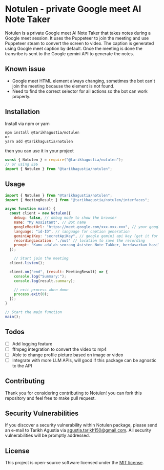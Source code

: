 # Notulen - private Google meet AI Note Taker

Notulen is a private Google meet AI Note Taker that takes notes during a Google meet session. It uses the Puppeteer to join the meeting and use Puppeteer steam to convert the screen to video. The caption is generated using Google meet caption by default. Once the meeting is done the transribe is sent to the Google gemini API to generate the notes.

## Known issue
- Google meet HTML element always changing, sometimes the bot can't join the meeting because the element is not found.
- Need to find the correct selector for all actions so the bot can work properly.

## Installation

Install via npm or yarn

```bash
npm install @tarikhagustia/notulen
or
yarn add @tarikhagustia/notulen
```

then you can use it in your project

```javascript
const { Notulen } = require("@tarikhagustia/notulen");
// or using ES6
import { Notulen } from "@tarikhagustia/notulen";
```

## Usage

```javascript
import { Notulen } from "@tarikhagustia/notulen";
import { MeetingResult } from "@tarikhagustia/notulen/interfaces";

async function main() {
  const client = new Notulen({
    debug: false, // debug mode to show the browser
    name: "My Assistant", // Bot name
    googleMeetUrl: "https://meet.google.com/xxx-xxx-xxx", // your google meet link
    language: "id-ID", // language for caption generation
    geminiApiKey: "secretApiKey", // google gemini api key (get it for free)
    recordingLocation: './out' // location to save the recording
    prompt: 'Kamu adalah seorang Asisten Note Takker, berdasarkan hasil meeting berupa transribe dibawah ini tolong buatkan summary meeting\n' // Optional, this is the default prompt that will be used to generate the summary
  });

    // Start join the meeting
  client.listen();

  client.on("end", (result: MeetingResult) => {
    console.log("Summary:");
    console.log(result.summary);

    // exit process when done
    process.exit(0);
  });
}

// Start the main function
main();
```
## Todos
- [ ] Add logging feature
- [ ] ffmpeg integration to convert the video to mp4
- [ ] Able to change profile picture based on image or video
- [ ] Integrate with more LLM APIs, will good if this package can be agnostic to the API

## Contributing

Thank you for considering contributing to Notulen! you can fork this repository and feel free to make pull request.

## Security Vulnerabilities

If you discover a security vulnerability within Notulen package, please send an e-mail to Tarikh Agustia via [agustia.tarikh150@gmail.com](mailto:agustia.tarikh150@gmail.com). All security vulnerabilities will be promptly addressed.

## License

This project is open-source software licensed under the [MIT license](https://opensource.org/licenses/MIT).
